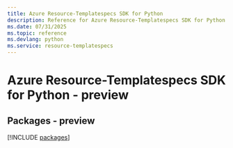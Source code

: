 ```yaml
---
title: Azure Resource-Templatespecs SDK for Python
description: Reference for Azure Resource-Templatespecs SDK for Python
ms.date: 07/31/2025
ms.topic: reference
ms.devlang: python
ms.service: resource-templatespecs
---
```

# Azure Resource-Templatespecs SDK for Python - preview
## Packages - preview
[!INCLUDE [packages](resource-templatespecs-index.md)]